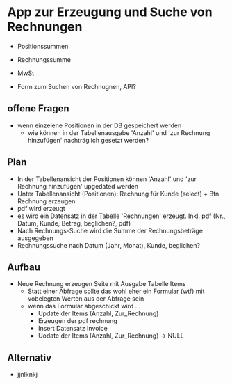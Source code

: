 # App zur Erzeugung und Suche von Rechnungen
  
- Positionssummen
- Rechnungssumme
- MwSt

- Form zum Suchen von Rechnugnen, API?

## offene Fragen

- wenn einzelene Positionen in der DB gespeichert werden
  - wie können in der Tabellenausgabe 'Anzahl' und 'zur Rechnung hinzufügen' nachträglich gesetzt werden?

## Plan

- In der Tabellenansicht der Positionen können 'Anzahl' und 'zur Rechnung hinzufügen' upgedated werden
- Unter Tabellenansicht (Positionen): Rechnung für Kunde (select) + Btn Rechnung erzeugen
- pdf wird erzeugt
- es wird ein Datensatz in der Tabelle 'Rechnungen' erzeugt. Inkl. pdf (Nr., Datum, Kunde, Betrag, beglichen?, pdf)
- Nach Rechnungs-Suche wird die Summe der Rechnungsbeträge ausgegeben
- Rechnungssuche nach Datum (Jahr, Monat), Kunde, beglichen?

## Aufbau

- Neue Rechnung erzeugen Seite mit Ausgabe Tabelle Items
  - Statt einer Abfrage sollte das wohl eher ein Formular (wtf) mit vobelegten Werten aus der Abfrage sein
  - wenn das Formular abgeschickt wird ...
    - Update der Items (Anzahl, Zur_Rechnung)
    - Erzeugen der pdf rechnung
    - Insert Datensatz Invoice
    - Uodate der Items (Anzahl, Zur_Rechnung) -> NULL

## Alternativ

- jjnlknkj
